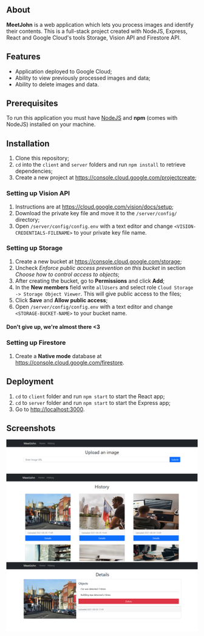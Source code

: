 ## About

**MeetJohn** is a web application which lets you process images and identify their contents. This is a full-stack project created with NodeJS, Express, React and Google Cloud's tools Storage, Vision API and Firestore API.

## Features

- Application deployed to Google Cloud;
- Ability to view previously processed images and data;
- Ability to delete images and data.

## Prerequisites

To run this application you must have [NodeJS](https://nodejs.org/en/download/) and **npm** (comes with NodeJS) installed on your machine.

## Installation

1. Clone this repository;
2. `cd` into the `client` and `server` folders and run `npm install` to retrieve dependencies;
3. Create a new project at <https://console.cloud.google.com/projectcreate>;

### Setting up Vision API

1. Instructions are at <https://cloud.google.com/vision/docs/setup>;
2. Download the private key file and move it to the `/server/config/` directory;
3. Open `/server/config/config.env` with a text editor and change `<VISION-CREDENTIALS-FILENAME>` to your private key file name.

### Setting up Storage

1. Create a new bucket at <https://console.cloud.google.com/storage>;
2. Uncheck _Enforce public access prevention on this bucket_ in section _Choose how to control access to objects_;
3. After creating the bucket, go to **Permissions** and click **Add**;
4. In the **New members** field write `allUsers` and select role `Cloud Storage -> Storage Object Viewer`. This will give public access to the files;
5. Click **Save** and **Allow public access**;
6. Open `/server/config/config.env` with a text editor and change `<STORAGE-BUCKET-NAME>` to your bucket name.

#### Don't give up, we're almost there <3

### Setting up Firestore

1. Create a **Native mode** database at <https://console.cloud.google.com/firestore>.

## Deployment

1. `cd` to `client` folder and run `npm start` to start the React app;
2. `cd` to `server` folder and run `npm start` to start the Express app;
3. Go to <http://localhost:3000>.

## Screenshots

![Home](https://github.com/aauga/meetjohn/blob/main/screenshots/1.png?raw=true)
![History](https://github.com/aauga/meetjohn/blob/main/screenshots/2.png?raw=true)
![Details](https://github.com/aauga/meetjohn/blob/main/screenshots/3.png?raw=true)
